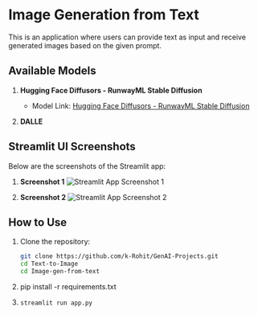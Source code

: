 # Image Generation from Text

This is an application where users can provide text as input and receive generated images based on the given prompt.

## Available Models

1. **Hugging Face Diffusors - RunwayML Stable Diffusion**
   - Model Link: [Hugging Face Diffusors - RunwayML Stable Diffusion](https://huggingface.co/runwayml/stable-diffusion-v1-5)

2. **DALLE**

## Streamlit UI Screenshots

Below are the screenshots of the Streamlit app:

1. **Screenshot 1**
   ![Streamlit App Screenshot 1](https://github.com/k-Rohit/GenAI-Projects/blob/main/Text-To-Image/Image-gen-from-text/Streamlit-app)

2. **Screenshot 2**
   ![Streamlit App Screenshot 2](https://github.com/k-Rohit/GenAI-Projects/blob/main/Text-To-Image/Image-gen-from-text/Streamlit-app-page2)

## How to Use

1. Clone the repository:
   ```bash
   git clone https://github.com/k-Rohit/GenAI-Projects.git
   cd Text-to-Image
   cd Image-gen-from-text
2. pip install -r requirements.txt
3.  ```bash
    streamlit run app.py



